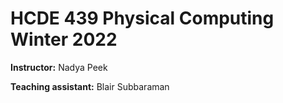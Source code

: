 # HCDE 439 Physical Computing Winter 2022

**Instructor:** Nadya Peek

**Teaching assistant:** Blair Subbaraman
